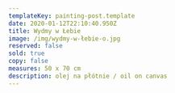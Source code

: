 ```yaml
---
templateKey: painting-post.template
date: 2020-01-12T22:10:40.950Z
title: Wydmy w Łebie
image: /img/wydmy-w-łebie-o.jpg
reserved: false
sold: true
copy: false
measures: 50 x 70 cm
description: olej na płótnie / oil on canvas
---
```


